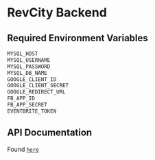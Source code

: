 # RevCity Backend

## Required Environment Variables

````bash
MYSQL_HOST
MYSQL_USERNAME
MYSQL_PASSWORD
MYSQL_DB_NAME
GOOGLE_CLIENT_ID
GOOGLE_CLIENT_SECRET
GOOGLE_REDIRECT_URL
FB_APP_ID
FB_APP_SECRET
EVENTBRITE_TOKEN
````

## API Documentation

Found [`here`](http://docs.revcity.apiary.io/#reference/users/google-sign-in/google-sign-in)
